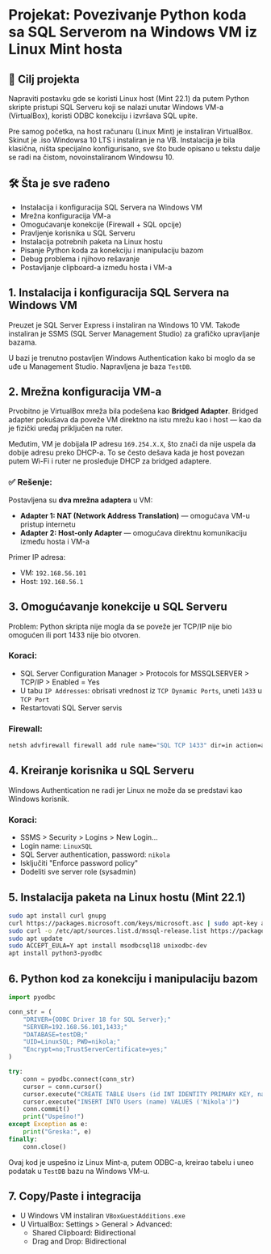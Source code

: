 
# Projekat: Povezivanje Python koda sa SQL Serverom na Windows VM iz Linux Mint hosta

## 🎯 Cilj projekta

Napraviti postavku gde se koristi Linux host (Mint 22.1) da putem Python skripte pristupi SQL Serveru koji se nalazi unutar Windows VM-a (VirtualBox), koristi ODBC konekciju i izvršava SQL upite.

Pre samog početka, na host računaru (Linux Mint) je instaliran VirtualBox. Skinut je .iso Windowsa 10 LTS i instaliran je na VB. Instalacija je bila klasična, ništa specijalno konfigurisano, sve što bude opisano u tekstu dalje se radi na čistom, novoinstaliranom Windowsu 10.

## 🛠️ Šta je sve rađeno

- Instalacija i konfiguracija SQL Servera na Windows VM
- Mrežna konfiguracija VM-a
- Omogućavanje konekcije (Firewall + SQL opcije)
- Pravljenje korisnika u SQL Serveru
- Instalacija potrebnih paketa na Linux hostu
- Pisanje Python koda za konekciju i manipulaciju bazom
- Debug problema i njihovo rešavanje
- Postavljanje clipboard-a između hosta i VM-a

## 1. Instalacija i konfiguracija SQL Servera na Windows VM

Preuzet je SQL Server Express i instaliran na Windows 10 VM. Takođe instaliran je SSMS (SQL Server Management Studio) za grafičko upravljanje bazama.

U bazi je trenutno postavljen Windows Authentication kako bi moglo da se uđe u Management Studio. Napravljena je baza `TestDB`.

## 2. Mrežna konfiguracija VM-a

Prvobitno je VirtualBox mreža bila podešena kao **Bridged Adapter**. Bridged adapter pokušava da poveže VM direktno na istu mrežu kao i host — kao da je fizički uređaj priključen na ruter.

Međutim, VM je dobijala IP adresu `169.254.X.X`, što znači da nije uspela da dobije adresu preko DHCP-a. To se često dešava kada je host povezan putem Wi-Fi i ruter ne prosleđuje DHCP za bridged adaptere.

### ✅ Rešenje:

Postavljena su **dva mrežna adaptera** u VM:

- **Adapter 1: NAT (Network Address Translation)** — omogućava VM-u pristup internetu
- **Adapter 2: Host-only Adapter** — omogućava direktnu komunikaciju između hosta i VM-a

Primer IP adresa:
- VM: `192.168.56.101`
- Host: `192.168.56.1`

## 3. Omogućavanje konekcije u SQL Serveru

Problem: Python skripta nije mogla da se poveže jer TCP/IP nije bio omogućen ili port 1433 nije bio otvoren.

### Koraci:

- SQL Server Configuration Manager > Protocols for MSSQLSERVER > TCP/IP > Enabled = Yes
- U tabu `IP Addresses`: obrisati vrednost iz `TCP Dynamic Ports`, uneti `1433` u `TCP Port`
- Restartovati SQL Server servis

### Firewall:

```bash
netsh advfirewall firewall add rule name="SQL TCP 1433" dir=in action=allow protocol=TCP localport=1433
```

## 4. Kreiranje korisnika u SQL Serveru

Windows Authentication ne radi jer Linux ne može da se predstavi kao Windows korisnik.

### Koraci:

- SSMS > Security > Logins > New Login...
- Login name: `LinuxSQL`
- SQL Server authentication, password: `nikola`
- Isključiti "Enforce password policy"
- Dodeliti sve server role (sysadmin)

## 5. Instalacija paketa na Linux hostu (Mint 22.1)

```bash
sudo apt install curl gnupg
curl https://packages.microsoft.com/keys/microsoft.asc | sudo apt-key add -
sudo curl -o /etc/apt/sources.list.d/mssql-release.list https://packages.microsoft.com/config/debian/12/prod.list
sudo apt update
sudo ACCEPT_EULA=Y apt install msodbcsql18 unixodbc-dev
apt install python3-pyodbc
```

## 6. Python kod za konekciju i manipulaciju bazom

```python
import pyodbc

conn_str = (
    "DRIVER={ODBC Driver 18 for SQL Server};"
    "SERVER=192.168.56.101,1433;"
    "DATABASE=testDB;"
    "UID=LinuxSQL; PWD=nikola;"
    "Encrypt=no;TrustServerCertificate=yes;"
)

try:
    conn = pyodbc.connect(conn_str)
    cursor = conn.cursor()
    cursor.execute("CREATE TABLE Users (id INT IDENTITY PRIMARY KEY, name NVARCHAR(50))")
    cursor.execute("INSERT INTO Users (name) VALUES ('Nikola')")
    conn.commit()
    print("Uspešno!")
except Exception as e:
    print("Greska:", e)
finally:
    conn.close()
```

Ovaj kod je uspešno iz Linux Mint-a, putem ODBC-a, kreirao tabelu i uneo podatak u `TestDB` bazu na Windows VM-u.

## 7. Copy/Paste i integracija

- U Windows VM instaliran `VBoxGuestAdditions.exe`
- U VirtualBox: Settings > General > Advanced:
  - Shared Clipboard: Bidirectional
  - Drag and Drop: Bidirectional
